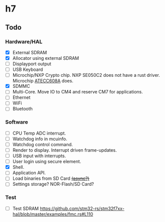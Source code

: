 # h7

## Todo

### Hardware/HAL

* [x] External SDRAM
* [x] Allocator using external SDRAM
* [ ] Displayport output
* [ ] USB Keyboard
* [ ] Microchip/NXP Crypto chip. NXP SE050C2 does not have a rust driver. Microchip [ATECC608A](https://crates.io/crates/Rusty_CryptoAuthLib) does.
* [x] SDMMC
* [ ] Multi-Core. Move IO to CM4 and reserve CM7 for applications.
* [ ] Ethernet
* [ ] WiFi
* [ ] Bluetooth

### Software

* [ ] CPU Temp ADC interrupt.
* [ ] Watchdog info in mcuinfo.
* [ ] Watchdog control command.
* [ ] Render to display. Interrupt driven frame-updates.
* [ ] USB input with interrupts.
* [ ] User login using secure element.
* [x] Shell.
* [ ] Application API.
* [ ] Load binaries from SD Card [~~(async?)~~](https://github.com/stm32-rs/stm32h7xx-hal/issues/227)
* [ ] Settings storage? NOR-Flash/SD Card?

### Test

* [ ] Test SDRAM https://github.com/stm32-rs/stm32f7xx-hal/blob/master/examples/fmc.rs#L110

